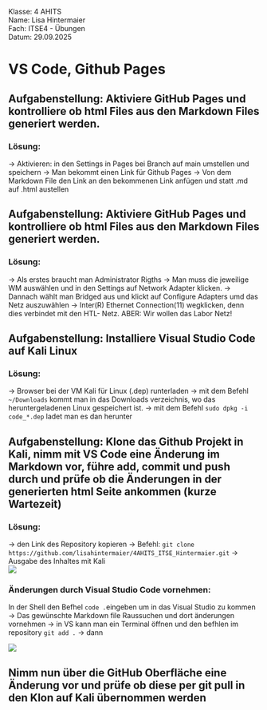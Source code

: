 Klasse: 4 AHITS   
Name: Lisa Hintermaier   
Fach: ITSE4 - Übungen   
Datum: 29.09.2025   

# VS Code, Github Pages 

## Aufgabenstellung: Aktiviere GitHub Pages und kontrolliere ob html Files aus den Markdown Files generiert werden.
### Lösung: 
-> Aktivieren: in den Settings in Pages bei Branch auf main umstellen und speichern
-> Man bekommt einen Link für Github Pages
-> Von dem Markdown File den Link an den bekommenen Link anfügen und statt .md auf .html austellen

## Aufgabenstellung: Aktiviere GitHub Pages und kontrolliere ob html Files aus den Markdown Files generiert werden.
### Lösung: 
-> Als erstes braucht man Administrator Rigths 
-> Man muss die jeweilige WM auswählen und in den Settings auf Network Adapter klicken.
-> Dannach wählt man Bridged aus und klickt auf Configure Adapters umd das Netz auszuwählen
-> Inter(R) Ethernet Connection(11) wegklicken, denn dies verbindet mit den HTL- Netz. ABER: Wir wollen das Labor Netz!

## Aufgabenstellung: Installiere Visual Studio Code auf Kali Linux
### Lösung: 
-> Browser bei der VM Kali für Linux (.dep) runterladen
-> mit dem Befehl `~/Downloads` kommt man in das Downloads verzeichnis, wo das heruntergeladenen Linux gespeichert ist.
-> mit dem Befehl `sudo dpkg -i code_*.dep` ladet man es dan herunter 

## Aufgabenstellung: Klone das Github Projekt in Kali, nimm mit VS Code eine Änderung im Markdown vor, führe add, commit und push durch und prüfe ob die Änderungen in der generierten html Seite ankommen (kurze Wartezeit)
### Lösung: 
-> den Link des Repository kopieren
-> Befehl:  `git clone https://github.com/lisahintermaier/4AHITS_ITSE_Hintermaier.git`
-> Ausgabe des Inhaltes mit Kali   
![](https://github.com/user-attachments/assets/1957a5a4-257a-4b2f-bf5b-4c009937a423)
### Änderungen durch Visual Studio Code vornehmen: 
In der Shell den Befhel `code .`eingeben um in das Visual Studio zu kommen
-> Das gewünschte Markdown file Raussuchen und dort änderungen vornehmen 
-> in VS kann man ein Terminal öffnen und den befhlen im repository 
`git add .`
-> dann 

![](https://github.com/user-attachments/assets/adc15df3-8346-4acc-823d-20347a9ef510)


## Nimm nun über die GitHub Oberfläche eine Änderung vor und prüfe ob diese per git pull in den Klon auf Kali übernommen werden
